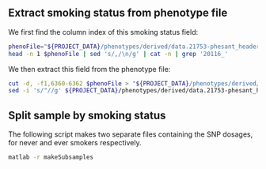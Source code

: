 


## Extract smoking status from phenotype file


We first find the column index of this smoking status field:

```bash
phenoFile="${PROJECT_DATA}/phenotypes/derived/data.21753-phesant_header.csv"
head -n 1 $phenoFile | sed 's/,/\n/g' | cat -n | grep '20116_'
```

We then extract this field from the phenotype file:

```bash
cut -d, -f1,6360-6362 $phenoFile > "${PROJECT_DATA}/phenotypes/derived/data.21753-phesant_header-20116.csv"
sed -i 's/"//g' ${PROJECT_DATA}/phenotypes/derived/data.21753-phesant_header-20116.csv
```


## Split sample by smoking status

The following script makes two separate files containing the SNP dosages, for never and ever smokers respectively.

```bash
matlab -r makeSubsamples
```
